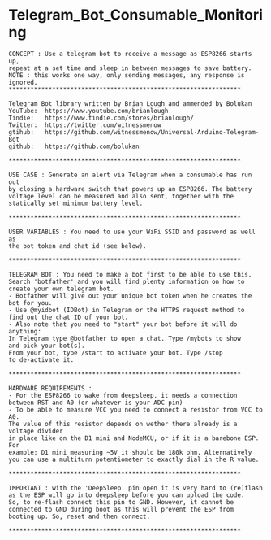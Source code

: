 # Telegram_Bot_Consumable_Monitoring

    CONCEPT : Use a telegram bot to receive a message as ESP8266 starts up,
    repeat at a set time and sleep in between messages to save battery.
    NOTE : this works one way, only sending messages, any response is ignored.
    ****************************************************************
    
    Telegram Bot library written by Brian Lough and ammended by Bolukan
    YouTube:  https://www.youtube.com/brianlough
    Tindie:   https://www.tindie.com/stores/brianlough/
    Twitter:  https://twitter.com/witnessmenow
    gtihub:   https://github.com/witnessmenow/Universal-Arduino-Telegram-Bot
    github:   https://github.com/bolukan

    ****************************************************************

    USE CASE : Generate an alert via Telegram when a consumable has run out
    by closing a hardware switch that powers up an ESP8266. The battery
    voltage level can be measured and also sent, together with the
    statically set minimum battery level.

    ****************************************************************

    USER VARIABLES : You need to use your WiFi SSID and password as well as
    the bot token and chat id (see below).

    ****************************************************************

    TELEGRAM BOT : You need to make a bot first to be able to use this. 
    Search 'botfather' and you will find plenty information on how to
    create your own telegram bot.
    - Botfather will give out your unique bot token when he creates the
    bot for you.
    - Use @myidbot (IDBot) in Telegram or the HTTPS request method to
    find out the chat ID of your bot.
    - Also note that you need to "start" your bot before it will do
    anything:
    In Telegram type @botfather to open a chat. Type /mybots to show
    and pick your bot(s).
    From your bot, type /start to activate your bot. Type /stop
    to de-activate it.

    ****************************************************************

    HARDWARE REQUIREMENTS :
    - For the ESP8266 to wake from deepsleep, it needs a connection
    between RST and A0 (or whatever is your ADC pin)
    - To be able to measure VCC you need to connect a resistor from VCC to A0.
    The value of this resistor depends on wether there already is a voltage divider
    in place like on the D1 mini and NodeMCU, or if it is a barebone ESP. For
    example; D1 mini measuring ~5V it should be 180k ohm. Alternatively
    you can use a multiturn potentiometer to exactly dial in the R value.

    ****************************************************************

    IMPORTANT : with the 'DeepSleep' pin open it is very hard to (re)flash
    as the ESP will go into deepsleep before you can upload the code.
    So, to re-flash connect this pin to GND. However, it cannot be
    connected to GND during boot as this will prevent the ESP from
    booting up. So, reset and then connect.

    ****************************************************************

